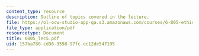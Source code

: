 ```yaml
---
content_type: resource
description: Outline of topics covered in the lecture.
file: https://ol-ocw-studio-app-qa.s3.amazonaws.com/courses/6-805-ethics-and-the-law-on-the-electronic-frontier-fall-2005/157ba780cd36359897fcec12de547195_6805_lec5.pdf
file_type: application/pdf
resourcetype: Document
title: 6805_lec5.pdf
uid: 157ba780-cd36-3598-97fc-ec12de547195
---
```


